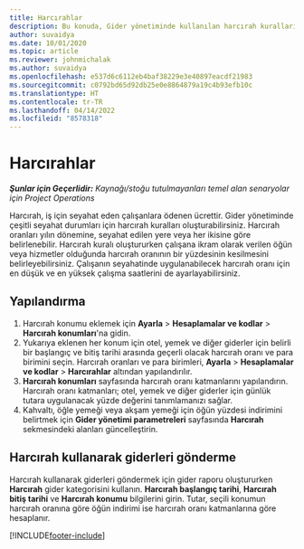 ```yaml
---
title: Harcırahlar
description: Bu konuda, Gider yönetiminde kullanılan harcırah kuralları hakkında bilgiler sağlanmaktadır.
author: suvaidya
ms.date: 10/01/2020
ms.topic: article
ms.reviewer: johnmichalak
ms.author: suvaidya
ms.openlocfilehash: e537d6c6112eb4baf38229e3e40897eacdf21983
ms.sourcegitcommit: c0792bd65d92db25e0e8864879a19c4b93efb10c
ms.translationtype: HT
ms.contentlocale: tr-TR
ms.lasthandoff: 04/14/2022
ms.locfileid: "8578318"
---
```

# <a name="per-diems"></a>Harcırahlar

_**Şunlar için Geçerlidir:** Kaynağı/stoğu tutulmayanları temel alan senaryolar için Project Operations_


Harcırah, iş için seyahat eden çalışanlara ödenen ücrettir. Gider yönetiminde çeşitli seyahat durumları için harcırah kuralları oluşturabilirsiniz. Harcırah oranları yılın dönemine, seyahat edilen yere veya her ikisine göre belirlenebilir. Harcırah kuralı oluştururken çalışana ikram olarak verilen öğün veya hizmetler olduğunda harcırah oranının bir yüzdesinin kesilmesini belirleyebilirsiniz. Çalışanın seyahatinde uygulanabilecek harcırah oranı için en düşük ve en yüksek çalışma saatlerini de ayarlayabilirsiniz.

## <a name="configuration"></a>Yapılandırma 

1. Harcırah konumu eklemek için **Ayarla** > **Hesaplamalar ve kodlar** > **Harcırah konumları**'na gidin.
2. Yukarıya eklenen her konum için otel, yemek ve diğer giderler için belirli bir başlangıç ve bitiş tarihi arasında geçerli olacak harcırah oranı ve para birimini seçin. Harcırah oranları ve para birimleri, **Ayarla** > **Hesaplamalar ve kodlar** > **Harcırahlar** altından yapılandırılır.
3. **Harcırah konumları** sayfasında harcırah oranı katmanlarını yapılandırın. Harcırah oranı katmanları; otel, yemek ve diğer giderler için günlük tutara uygulanacak yüzde değerini tanımlamanızı sağlar. 
4. Kahvaltı, öğle yemeği veya akşam yemeği için öğün yüzdesi indirimini belirtmek için **Gider yönetimi parametreleri** sayfasında **Harcırah** sekmesindeki alanları güncelleştirin. 
    
## <a name="submit-expenses-using-per-diem"></a>Harcırah kullanarak giderleri gönderme
Harcırah kullanarak giderleri göndermek için gider raporu oluştururken **Harcırah** gider kategorisini kullanın. **Harcırah başlangıç tarihi**, **Harcırah bitiş tarihi** ve **Harcırah konumu** bilgilerini girin. Tutar, seçili konumun harcırah oranına göre öğün indirimi ise harcırah oranı katmanlarına göre hesaplanır.


[!INCLUDE[footer-include](../includes/footer-banner.md)]